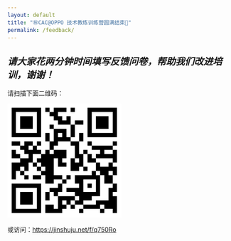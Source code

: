 ```yaml
---
layout: default
title: "㊗️CAC@OPPO 技术教练训练营圆满结束👏"
permalink: /feedback/
---
```


## *请大家花两分钟时间填写反馈问卷，帮助我们改进培训，谢谢！*

请扫描下面二维码：

![培训调查文件](./feedback.png)

或访问：https://jinshuju.net/f/q750Ro